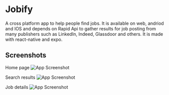 
# Jobify

A cross platform app to help people find jobs. It is available on web, andriod and IOS and depends on Rapid Api to gather results for job posting from many publishers such as LinkedIn, Indeed, Glassdoor and others. It is made with react-native and expo.


## Screenshots

Home page
![App Screenshot](https://github.com/minashady/assets/blob/main/Home.jpg)

Search results
![App Screenshot](https://github.com/minashady/assets/blob/main/Search%20results.jpg)

Job details
![App Screenshot](https://github.com/minashady/assets/blob/main/Job%20details.jpg)
